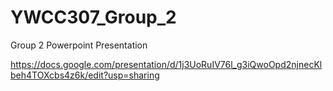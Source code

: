 # YWCC307_Group_2
Group 2 Powerpoint Presentation

https://docs.google.com/presentation/d/1j3UoRuIV76l_g3iQwoOpd2njnecKlbeh4TOXcbs4z6k/edit?usp=sharing
